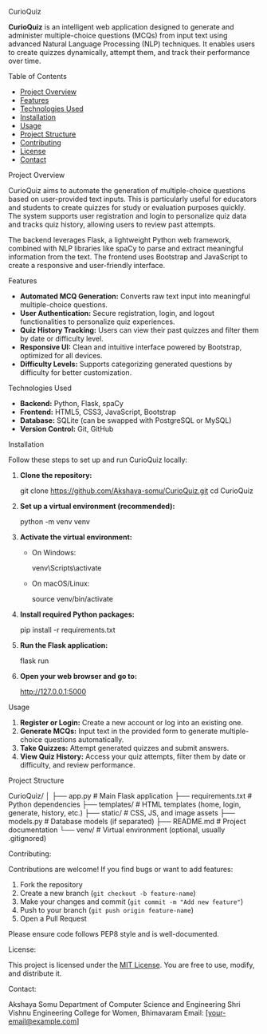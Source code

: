 CurioQuiz

**CurioQuiz** is an intelligent web application designed to generate and administer multiple-choice questions (MCQs) from input text using advanced Natural Language Processing (NLP) techniques. It enables users to create quizzes dynamically, attempt them, and track their performance over time.


 Table of Contents

* [Project Overview](#project-overview)
* [Features](#features)
* [Technologies Used](#technologies-used)
* [Installation](#installation)
* [Usage](#usage)
* [Project Structure](#project-structure)
* [Contributing](#contributing)
* [License](#license)
* [Contact](#contact)

 Project Overview

CurioQuiz aims to automate the generation of multiple-choice questions based on user-provided text inputs. This is particularly useful for educators and students to create quizzes for study or evaluation purposes quickly. The system supports user registration and login to personalize quiz data and tracks quiz history, allowing users to review past attempts.

The backend leverages Flask, a lightweight Python web framework, combined with NLP libraries like spaCy to parse and extract meaningful information from the text. The frontend uses Bootstrap and JavaScript to create a responsive and user-friendly interface.


 Features

* **Automated MCQ Generation:** Converts raw text input into meaningful multiple-choice questions.
* **User Authentication:** Secure registration, login, and logout functionalities to personalize quiz experiences.
* **Quiz History Tracking:** Users can view their past quizzes and filter them by date or difficulty level.
* **Responsive UI:** Clean and intuitive interface powered by Bootstrap, optimized for all devices.
* **Difficulty Levels:** Supports categorizing generated questions by difficulty for better customization.



Technologies Used

* **Backend:** Python, Flask, spaCy
* **Frontend:** HTML5, CSS3, JavaScript, Bootstrap
* **Database:** SQLite (can be swapped with PostgreSQL or MySQL)
* **Version Control:** Git, GitHub



Installation

Follow these steps to set up and run CurioQuiz locally:

1. **Clone the repository:**

   
   git clone https://github.com/Akshaya-somu/CurioQuiz.git
   cd CurioQuiz
  

2. **Set up a virtual environment (recommended):**

   
   python -m venv venv
   

3. **Activate the virtual environment:**

   * On Windows:

     
     venv\Scripts\activate
     

   * On macOS/Linux:

     
     source venv/bin/activate
     

4. **Install required Python packages:**

   
   pip install -r requirements.txt
  

5. **Run the Flask application:**

  
   flask run
   

6. **Open your web browser and go to:**

   
   http://127.0.0.1:5000
   



 Usage

1. **Register or Login:** Create a new account or log into an existing one.
2. **Generate MCQs:** Input text in the provided form to generate multiple-choice questions automatically.
3. **Take Quizzes:** Attempt generated quizzes and submit answers.
4. **View Quiz History:** Access your quiz attempts, filter them by date or difficulty, and review performance.



Project Structure


CurioQuiz/
│
├── app.py               # Main Flask application
├── requirements.txt     # Python dependencies
├── templates/           # HTML templates (home, login, generate, history, etc.)
├── static/              # CSS, JS, and image assets
├── models.py            # Database models (if separated)
├── README.md            # Project documentation
└── venv/                # Virtual environment (optional, usually .gitignored)


Contributing:

Contributions are welcome! If you find bugs or want to add features:

1. Fork the repository
2. Create a new branch (`git checkout -b feature-name`)
3. Make your changes and commit (`git commit -m "Add new feature"`)
4. Push to your branch (`git push origin feature-name`)
5. Open a Pull Request

Please ensure code follows PEP8 style and is well-documented.



License:

This project is licensed under the [MIT License](LICENSE). You are free to use, modify, and distribute it.



Contact:

Akshaya Somu
Department of Computer Science and Engineering
Shri Vishnu Engineering College for Women, Bhimavaram
Email: \[[your-email@example.com](mailto:akshayasomu2005@gmail.com)] 


